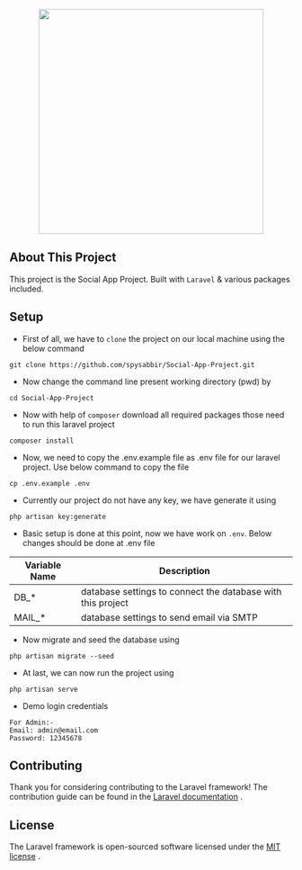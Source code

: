 <p align="center"><a href="#" target="_blank"><img src="#" width="400"></a></p>

## About This Project

This project is the Social App Project. Built with `Laravel` & various packages included.

## Setup

- First of all, we have to `clone` the project on our local machine using the below command
 ```
git clone https://github.com/spysabbir/Social-App-Project.git
``` 
- Now change the command line present working directory (pwd) by
 ```
cd Social-App-Project
``` 
- Now with help of `composer` download all required packages those need to run this laravel project
 ```
composer install
``` 
- Now, we need to copy the .env.example file as .env file for our laravel project. Use below command to copy the file
 ```
cp .env.example .env
``` 
- Currently our project do not have any key, we have generate it using
 ```
php artisan key:generate
``` 
- Basic setup is done at this point, now we have work on `.env`. Below changes should be done at .env file

Variable Name | Description
--- | ---
DB_* | database settings to connect the database with this project
MAIL_* | database settings to send email via SMTP

- Now migrate and seed the database using
 ```
php artisan migrate --seed
``` 
- At last, we can now run the project using
 ```
php artisan serve
``` 

- Demo login credentials 
 ```
For Admin:- 
Email: admin@email.com
Password: 12345678
``` 

## Contributing

Thank you for considering contributing to the Laravel framework! The contribution guide can be found in the  [Laravel documentation](https://laravel.com/docs/contributions) .

## License

The Laravel framework is open-sourced software licensed under the  [MIT license](https://opensource.org/licenses/MIT) .

